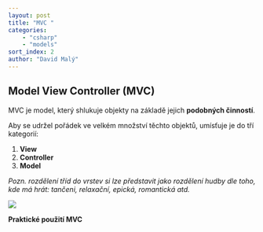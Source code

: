 ```yaml
---
layout: post
title: "MVC "
categories:
    - "csharp"
    - "models"
sort_index: 2
author: "David Malý"
--- 
```



## Model View Controller (MVC) 


MVC je model, který shlukuje objekty na základě jejich **podobných činností**. 

Aby se udržel pořádek ve velkém množství těchto objektů, umísťuje je do tří kategorií:


1. **View**
2. **Controller**
3. **Model**



*Pozn. rozdělení tříd do vrstev si lze představit jako rozdělení hudby dle toho, kde má hrát: tančeni, relaxační, epická, romantická atd.*


![](images/MVC-model.png)



**Praktické použití MVC** 
